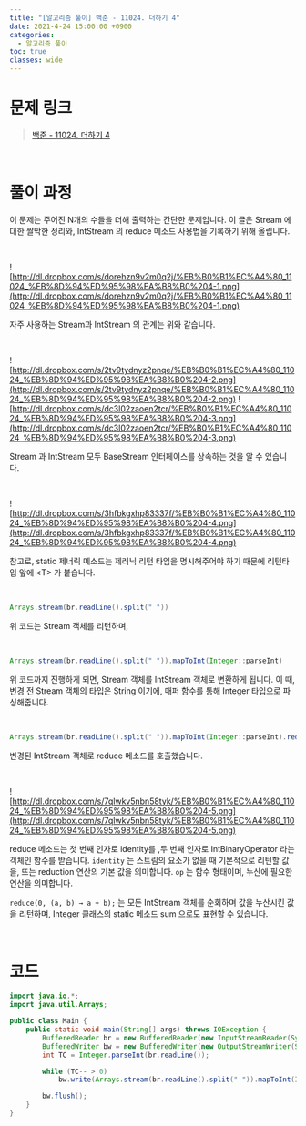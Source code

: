 ```yaml
---
title: "[알고리즘 풀이] 백준 - 11024. 더하기 4"
date: 2021-4-24 15:00:00 +0900
categories:
  - 알고리즘 풀이
toc: true
classes: wide
---
```


# 문제 링크

> [백준 - 11024. 더하기 4](https://www.acmicpc.net/problem/11024)

<br>

# 풀이 과정

이 문제는 주어진 N개의 수들을 더해 출력하는 간단한 문제입니다. 이 글은 Stream 에 대한 짤막한 정리와, IntStream 의 reduce 메소드 사용법을 기록하기 위해 올립니다.

<br>

![http://dl.dropbox.com/s/dorehzn9v2m0q2j/%EB%B0%B1%EC%A4%80_11024_%EB%8D%94%ED%95%98%EA%B8%B0%204-1.png](http://dl.dropbox.com/s/dorehzn9v2m0q2j/%EB%B0%B1%EC%A4%80_11024_%EB%8D%94%ED%95%98%EA%B8%B0%204-1.png)

자주 사용하는 Stream과 IntStream 의 관계는 위와 같습니다. 

<br>

![http://dl.dropbox.com/s/2tv9tydnyz2pnqe/%EB%B0%B1%EC%A4%80_11024_%EB%8D%94%ED%95%98%EA%B8%B0%204-2.png](http://dl.dropbox.com/s/2tv9tydnyz2pnqe/%EB%B0%B1%EC%A4%80_11024_%EB%8D%94%ED%95%98%EA%B8%B0%204-2.png)
![http://dl.dropbox.com/s/dc3l02zaoen2tcr/%EB%B0%B1%EC%A4%80_11024_%EB%8D%94%ED%95%98%EA%B8%B0%204-3.png](http://dl.dropbox.com/s/dc3l02zaoen2tcr/%EB%B0%B1%EC%A4%80_11024_%EB%8D%94%ED%95%98%EA%B8%B0%204-3.png)

Stream 과 IntStream 모두 BaseStream 인터페이스를 상속하는 것을 알 수 있습니다.

<br>

![http://dl.dropbox.com/s/3hfbkgxhp83337f/%EB%B0%B1%EC%A4%80_11024_%EB%8D%94%ED%95%98%EA%B8%B0%204-4.png](http://dl.dropbox.com/s/3hfbkgxhp83337f/%EB%B0%B1%EC%A4%80_11024_%EB%8D%94%ED%95%98%EA%B8%B0%204-4.png)

참고로, static 제너릭 메소드는 제러닉 리턴 타입을 명시해주어야 하기 때문에 리턴타입 앞에 \<T\> 가 붙습니다.

<br>

```java
Arrays.stream(br.readLine().split(" "))
```

위 코드는 Stream 객체를 리턴하며,

<br>

```java
Arrays.stream(br.readLine().split(" ")).mapToInt(Integer::parseInt)
```

위 코드까지 진행하게 되면, Stream 객체를 IntStream 객체로 변환하게 됩니다. 이 때, 변경 전 Stream 객체의 타입은 String 이기에, 매퍼 함수를 통해 Integer 타입으로 파싱해줍니다.

<br>

```java
Arrays.stream(br.readLine().split(" ")).mapToInt(Integer::parseInt).reduce(0, Integer::sum)
```

변경된 IntStream 객체로 reduce 메소드를 호출했습니다.

<br>

![http://dl.dropbox.com/s/7qlwkv5nbn58tyk/%EB%B0%B1%EC%A4%80_11024_%EB%8D%94%ED%95%98%EA%B8%B0%204-5.png](http://dl.dropbox.com/s/7qlwkv5nbn58tyk/%EB%B0%B1%EC%A4%80_11024_%EB%8D%94%ED%95%98%EA%B8%B0%204-5.png)

reduce 메소드는 첫 번째 인자로 identity를 ,두 번째 인자로 IntBinaryOperator 라는 객체인 함수를 받습니다. `identity` 는 스트림의 요소가 없을 때 기본적으로 리턴할 값을, 또는 reduction 연산의 기본 값을 의미합니다. `op` 는 함수 형태이며, 누산에 필요한 연산을 의미합니다.

`reduce(0, (a, b) → a + b);` 는 모든 IntStream 객체를 순회하며 값을 누산시킨 값을 리턴하며, Integer 클래스의 static 메소드 sum 으로도 표현할 수 있습니다.

<br>

# 코드

```java
import java.io.*;
import java.util.Arrays;

public class Main {
    public static void main(String[] args) throws IOException {
        BufferedReader br = new BufferedReader(new InputStreamReader(System.in));
        BufferedWriter bw = new BufferedWriter(new OutputStreamWriter(System.out));
        int TC = Integer.parseInt(br.readLine());

        while (TC-- > 0)
            bw.write(Arrays.stream(br.readLine().split(" ")).mapToInt(Integer::parseInt).reduce(0, Integer::sum) + "\n");

        bw.flush();
    }
}
```